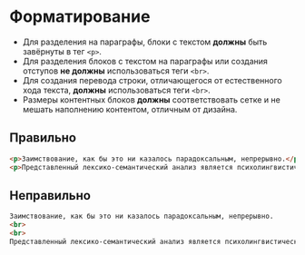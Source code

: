 # Форматирование

- Для разделения на параграфы, блоки с текстом **должны** быть завёрнуты в тег `<p>`.
- Для разделения блоков с текстом на параграфы или создания отступов **не должны** использоваться теги `<br>`.
- Для создания перевода строки, отличающегося от естественного хода текста, **должны** использоваться теги `<br>`.
- Размеры контентных блоков **должны** соответствовать сетке и не мешать наполнению контентом, отличным от дизайна.

## Правильно

```html
<p>Заимствование, как бы это ни казалось парадоксальным, непрерывно.</p>
<p>Представленный лексико-семантический анализ является психолингвистическим в своей основе.</p>
```

## Неправильно

```html
Заимствование, как бы это ни казалось парадоксальным, непрерывно.
<br>
<br>
Представленный лексико-семантический анализ является психолингвистическим в своей основе.
```
